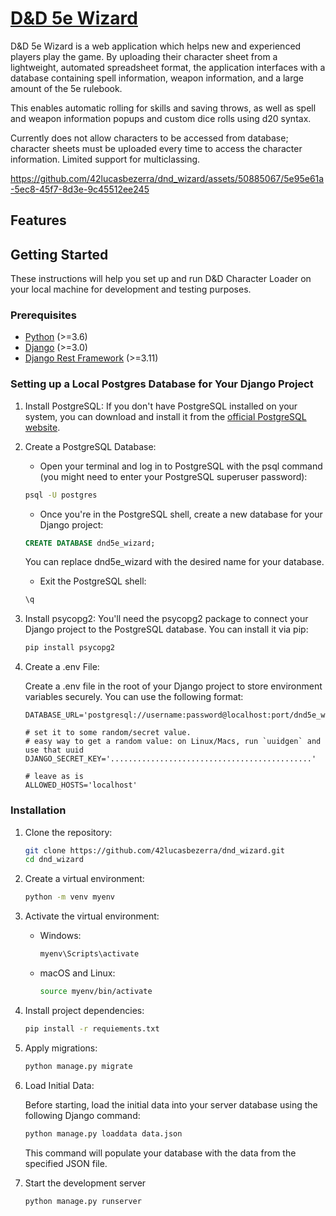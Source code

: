 # [D&D 5e Wizard](link-to-5e-wizard)

D&D 5e Wizard is a web application which helps new and experienced players play the game. By uploading their character sheet from a lightweight, automated spreadsheet format, the application interfaces with a database containing spell information, weapon information, and a large amount of the 5e rulebook.

This enables automatic rolling for skills and saving throws, as well as spell and weapon information popups and custom dice rolls using d20 syntax.

Currently does not allow characters to be accessed from database; character sheets must be uploaded every time to access the character information.
Limited support for multiclassing.

https://github.com/42lucasbezerra/dnd_wizard/assets/50885067/5e95e61a-5ec8-45f7-8d3e-9c45512ee245


## Features

## Getting Started

These instructions will help you set up and run D&D Character Loader on your local machine for development and testing purposes.

### Prerequisites

- [Python](https://www.python.org/downloads/) (>=3.6)
- [Django](https://www.djangoproject.com/download/) (>=3.0)
- [Django Rest Framework](https://www.django-rest-framework.org/#installation) (>=3.11)

### Setting up a Local Postgres Database for Your Django Project
1. Install PostgreSQL: If you don't have PostgreSQL installed on your system, you can download and install it from the [official PostgreSQL website](https://www.postgresql.org/download/).

2. Create a PostgreSQL Database:

   - Open your terminal and log in to PostgreSQL with the psql command (you might need to enter your PostgreSQL superuser password):

   ```bash
   psql -U postgres
   ```

   - Once you're in the PostgreSQL shell, create a new database for your Django project:

   ```sql
   CREATE DATABASE dnd5e_wizard;
   ```
   You can replace dnd5e_wizard with the desired name for your database.

   - Exit the PostgreSQL shell:

   ```sql
   \q
   ```
3. Install psycopg2: You'll need the psycopg2 package to connect your Django project to the PostgreSQL database. You can install it via pip:
   
   ```bash
   pip install psycopg2
   ```
   
4. Create a .env File:
   
   Create a .env file in the root of your Django project to store environment variables securely. You can use the following format:
   ```dotenv
   DATABASE_URL='postgresql://username:password@localhost:port/dnd5e_wizard'

   # set it to some random/secret value.
   # easy way to get a random value: on Linux/Macs, run `uuidgen` and use that uuid
   DJANGO_SECRET_KEY='.............................................'
   
   # leave as is
   ALLOWED_HOSTS='localhost'
   ```

### Installation

1. Clone the repository:

   ```bash
   git clone https://github.com/42lucasbezerra/dnd_wizard.git
   cd dnd_wizard

2. Create a virtual environment:
   ```bash
   python -m venv myenv
   
4. Activate the virtual environment:
   - Windows:
     ```bash
     myenv\Scripts\activate
   - macOS and Linux:
     ```bash
     source myenv/bin/activate
     
5. Install project dependencies:
   ```bash
   pip install -r requiements.txt
   
6. Apply migrations:
   ```bash
   python manage.py migrate
   
7. Load Initial Data:
   
   Before starting, load the initial data into your server database using the following Django command:
   
   ```bash
   python manage.py loaddata data.json
   ```
   
   This command will populate your database with the data from the specified JSON file.
   
9. Start the development server
    ```bash
    python manage.py runserver
